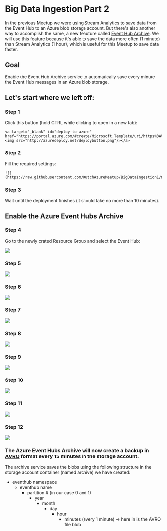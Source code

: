 # Big Data Ingestion Part 2

In the previous Meetup we were using Stream Analytics to save data from the Event Hub to an Azure blob storage account. 
But there's also another way to accomplish the same, a new feauture called [Event Hub Archive](https://docs.microsoft.com/en-us/azure/event-hubs/event-hubs-archive-overview). 
We will use this feature because it's able to save the data more often (1 minute) than Stream Analytics (1 hour), which is useful for this Meetup to save data faster. 

## Goal
Enable the Event Hub Archive service to automatically save every minute the Event Hub messages in an Azure blob storage.  

## Let's start where we left off:

### **Step 1**
Click this button (hold CTRL while clicking to open in a new tab):

    <a target="_blank" id="deploy-to-azure"  href="https://portal.azure.com/#create/Microsoft.Template/uri/https%3A%2F%2Fraw.githubusercontent.com%2FDutchAzureMeetup%2FBigDataIngestion1%2Fmaster%2Fsrc%2FAzureInfrastructure%2Fazuredeploy.json"><img src="http://azuredeploy.net/deploybutton.png"/></a>

### **Step 2**
Fill the required settings:

    ![](https://raw.githubusercontent.com/DutchAzureMeetup/BigDataIngestion1/master/img/intro.png)

### **Step 3**
Wait until the deployment finishes (it should take no more than 10 minutes).

## Enable the Azure Event Hubs Archive 

### **Step 4**
Go to the newly crated Resource Group and select the Event Hub:

   ![](https://raw.githubusercontent.com/DutchAzureMeetup/BigDataIngestion2/master/labs/0-Preparation/img/04eventhubnamespaceselect.png)

### **Step 5**
   ![](https://raw.githubusercontent.com/DutchAzureMeetup/BigDataIngestion2/master/labs/0-Preparation/img/04eventhubselect.png)

### **Step 6**
   ![](https://raw.githubusercontent.com/DutchAzureMeetup/BigDataIngestion2/master/labs/0-Preparation/img/04eventhubpropertiesselect.png)

### **Step 7**
   ![](https://raw.githubusercontent.com/DutchAzureMeetup/BigDataIngestion2/master/labs/0-Preparation/img/04eventhuarchivesetuppng.png)

### **Step 8**
   ![](https://raw.githubusercontent.com/DutchAzureMeetup/BigDataIngestion2/master/labs/0-Preparation/img/04storageselect.png)

### **Step 9**
   ![](https://raw.githubusercontent.com/DutchAzureMeetup/BigDataIngestion2/master/labs/0-Preparation/img/04createcontainer1.png)

### **Step 10**
   ![](https://raw.githubusercontent.com/DutchAzureMeetup/BigDataIngestion2/master/labs/0-Preparation/img/04createcontainer2.png)

### **Step 11**
   ![](https://raw.githubusercontent.com/DutchAzureMeetup/BigDataIngestion2/master/labs/0-Preparation/img/04createcontainer3.png)

### **Step 12**
   ![](https://raw.githubusercontent.com/DutchAzureMeetup/BigDataIngestion2/master/labs/0-Preparation/img/04createcontainer4.png)

### The Azure Event Hubs Archive will now create a backup in [AVRO](http://avro.apache.org/docs/current/) format every 15 minutes in the storage account.

The archive service saves the blobs using the following structure in the storage account container (named archive) we have created:

* eventhub namespace
    * eventhub name
        * partition # (in our case 0 and 1)         
            * year
                * month
                    * day
                        * hour
                            * minutes (every 1 minute) -> here in is the AVRO file blob
                        
